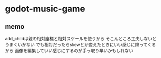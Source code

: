 # godot-music-game
## memo
add_childは親の相対座標と相対スケールを使うから
そこんところ工夫しないとうまくいかない
でも相対だったらskewとか変えたときにいい感じに降ってくるから
画像を編集していい感じにするのが手っ取り早いかもしれない
